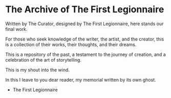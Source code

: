 
# The Archive of The First Legionnaire

Written by The Curator, designed by The First Legionnaire, here stands our final work.

For those who seek knowledge of the writer, the artist, and the creator, this is a collection of their works, their thoughts, and their dreams.

This is a repository of the past, a testament to the journey of creation, and a celebration of the art of storytelling.

This is my shout into the wind. 

In this I leave to you dear reader, my memorial written by its own ghost. 

- The First Legionnaire